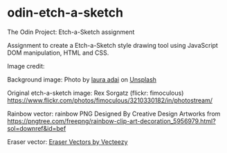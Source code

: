 # odin-etch-a-sketch
The Odin Project: Etch-a-Sketch assignment

Assignment to create a Etch-a-Sketch style drawing tool using JavaScript DOM manipulation, HTML and CSS.


Image credit:

Background image: Photo by <a href="https://unsplash.com/@lauraadaiphoto?utm_source=unsplash&utm_medium=referral&utm_content=creditCopyText">laura adai</a> on <a href="https://unsplash.com/photos/c7u-t1PZEbg?utm_source=unsplash&utm_medium=referral&utm_content=creditCopyText">Unsplash</a>
  
Original etch-a-sketch image: Rex Sorgatz (flickr: fimoculous) https://www.flickr.com/photos/fimoculous/3210330182/in/photostream/

Rainbow vector: rainbow PNG Designed By Creative Design Artworks from https://pngtree.com/freepng/rainbow-clip-art-decoration_5956979.html?sol=downref&id=bef

Eraser vector: <a href="https://www.vecteezy.com/free-vector/eraser">Eraser Vectors by Vecteezy</a>